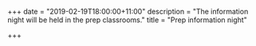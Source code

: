 +++
date = "2019-02-19T18:00:00+11:00"
description = "The information night will be held in the prep classrooms."
title = "Prep information night"

+++
